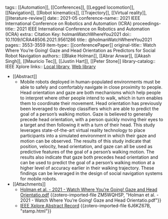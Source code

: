 tags:: [[Automation]], [[Conferences]], [[Legged locomotion]], [[Navigation]], [[Robot kinematics]], [[Trajectory]], [[Virtual reality]], [[literature-review]]
date:: 2021-05
conference-name:: 2021 IEEE International Conference on Robotics and Automation (ICRA)
proceedings-title:: 2021 IEEE International Conference on Robotics and Automation (ICRA)
extra:: Citation Key: holmanWatchWhereYou2021
doi:: 10.1109/ICRA48506.2021.9561286
title:: @holmanWatchWhereYou2021
pages:: 3553-3559
item-type:: [[conferencePaper]]
original-title:: Watch Where You’re Going! Gaze and Head Orientation as Predictors for Social Robot Navigation
authors:: [[Blake Holman]], [[Abrar Anwar]], [[Akash Singh]], [[Mauricio Tec]], [[Justin Hart]], [[Peter Stone]]
library-catalog:: IEEE Xplore
links:: [Local library](zotero://select/library/items/TW8ZZ733), [Web library](https://www.zotero.org/users/10791428/items/TW8ZZ733)

- [[Abstract]]
	- Mobile robots deployed in human-populated environments must be able to safely and comfortably navigate in close proximity to people. Head orientation and gaze are both mechanisms which help people to interpret where other people intend to walk, which in turn enables them to coordinate their movement. Head orientation has previously been leveraged to develop classifiers which are able to predict the goal of a person’s walking motion. Gaze is believed to generally precede head orientation, with a person quickly moving their eyes to a target and then following it with a turn of their head. This study leverages state-of-the-art virtual reality technology to place participants into a simulated environment in which their gaze and motion can be observed. The results of this study indicate that position, velocity, head orientation, and gaze can all be used as predictive features of the goal of a person’s walking motion. The results also indicate that gaze both precedes head orientation and can be used to predict the goal of a person’s walking motion at a higher level of accuracy earlier in their walking trajectory. These findings can be leveraged in the design of social navigation systems for mobile robots.
- [[Attachments]]
	- [Holman et al. - 2021 - Watch Where You’re Going! Gaze and Head Orientatio.pdf](https://ieeexplore.ieee.org/stampPDF/getPDF.jsp?tp=&arnumber=9561286&ref=) {{zotero-imported-file ZM5WQHSP, "Holman et al. - 2021 - Watch Where You’re Going! Gaze and Head Orientatio.pdf"}}
	- [IEEE Xplore Abstract Record](https://ieeexplore.ieee.org/stamp/stamp.jsp?tp=&arnumber=9561286) {{zotero-imported-file 6J6KZ67B, "stamp.html"}}